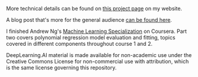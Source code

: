 More technical details can be found on [this project page](https://www.uwsthoughts.com/ventoux-part-2/) on my website. 

A blog post that's more for the general audience [can be found here](https://www.uwsthoughts.com/getting-to-the-root-of-the-matter/). 

I finished Andrew Ng's [Machine Learning Specialization](https://www.coursera.org/specializations/machine-learning-introduction) on Coursera. Part two covers polynomial regression model evaluation and fitting, topics covered in different components throughout course 1 and 2. 

DeepLearning.AI material is made available for non-academic use under the Creative Commons License for non-commercial use with attribution, which is the same license governing this repository. 